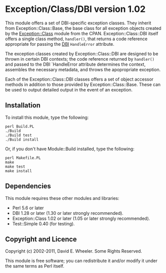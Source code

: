 Exception/Class/DBI version 1.02
================================

This module offers a set of DBI-specific exception classes. They inherit from
Exception::Class::Base, the base class for all exception objects created by
the [Exception::Class](http://search.cpan.org/perldoc?Exception::Class) module
from the CPAN. Exception::Class::DBI itself offers a single class method,
`handler()`, that returns a code reference appropriate for passing the
[DBI](http://search.cpan.org/perldoc?DBI) `HandleError` attribute.

The exception classes created by Exception::Class::DBI are designed to be
thrown in certain DBI contexts; the code reference returned by `handler()` and
passed to the DBI `HandleError attribute determines the context, assembles the
necessary metadata, and throws the apopropriate exception.

Each of the Exception::Class::DBI classes offers a set of object accessor
methods in addition to those provided by Exception::Class::Base. These can be
used to output detailed output in the event of an exception.

Installation
------------

To install this module, type the following:

    perl Build.PL
    ./Build
    ./Build test
    ./Build install

Or, if you don't have Module::Build installed, type the following:

    perl Makefile.PL
    make
    make test
    make install

Dependencies
------------

This module requires these other modules and libraries:

* Perl 5.6 or later
* DBI 1.28 or later (1.30 or later strongly recommended).
* Exception::Class 1.02 or later (1.05 or later strongly recommended).
* Test::Simple 0.40 (for testing).

Copyright and Licence
---------------------

Copyright (c) 2002-2011, David E. Wheeler. Some Rights Reserved.

This module is free software; you can redistribute it and/or modify it under
the same terms as Perl itself.

